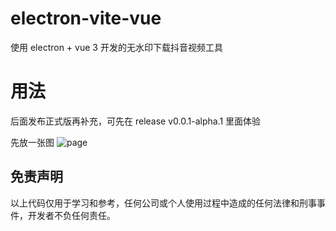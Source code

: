 # electron-vite-vue

使用 electron + vue 3 开发的无水印下载抖音视频工具

# 用法

后面发布正式版再补充，可先在 release v0.0.1-alpha.1 里面体验

先放一张图
![page](https://static.ifthat.com/public/data/9b78ecb80f9b2e5b-image.png)

## 免责声明

以上代码仅用于学习和参考，任何公司或个人使用过程中造成的任何法律和刑事事件，开发者不负任何责任。